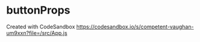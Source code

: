 # buttonProps
Created with CodeSandbox
https://codesandbox.io/s/competent-vaughan-um9xxn?file=/src/App.js
